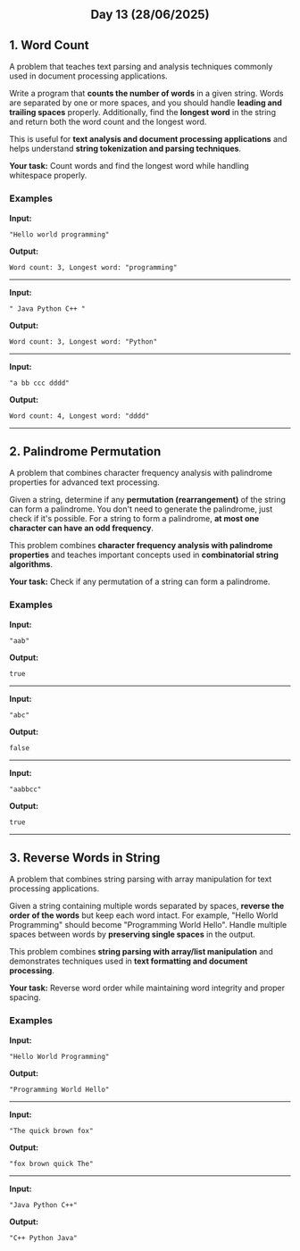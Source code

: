 <h2 align="center">Day 13 (28/06/2025)</h2>

## 1. Word Count
A problem that teaches text parsing and analysis techniques commonly used in document processing applications.

Write a program that **counts the number of words** in a given string. Words are separated by one or more spaces, and you should handle **leading and trailing spaces** properly. Additionally, find the **longest word** in the string and return both the word count and the longest word.

This is useful for **text analysis and document processing applications** and helps understand **string tokenization and parsing techniques**.

**Your task:** Count words and find the longest word while handling whitespace properly.

### Examples

**Input:**
```
"Hello world programming"
```
**Output:**
```
Word count: 3, Longest word: "programming"
```

---

**Input:**
```
" Java Python C++ "
```
**Output:**
```
Word count: 3, Longest word: "Python"
```

---

**Input:**
```
"a bb ccc dddd"
```
**Output:**
```
Word count: 4, Longest word: "dddd"
```

---

## 2. Palindrome Permutation
A problem that combines character frequency analysis with palindrome properties for advanced text processing.

Given a string, determine if any **permutation (rearrangement)** of the string can form a palindrome. You don't need to generate the palindrome, just check if it's possible. For a string to form a palindrome, **at most one character can have an odd frequency**.

This problem combines **character frequency analysis with palindrome properties** and teaches important concepts used in **combinatorial string algorithms**.

**Your task:** Check if any permutation of a string can form a palindrome.

### Examples

**Input:**
```
"aab"
```
**Output:**
```
true
```

---

**Input:**
```
"abc"
```
**Output:**
```
false
```

---

**Input:**
```
"aabbcc"
```
**Output:**
```
true
```

---

## 3. Reverse Words in String
A problem that combines string parsing with array manipulation for text processing applications.

Given a string containing multiple words separated by spaces, **reverse the order of the words** but keep each word intact. For example, "Hello World Programming" should become "Programming World Hello". Handle multiple spaces between words by **preserving single spaces** in the output.

This problem combines **string parsing with array/list manipulation** and demonstrates techniques used in **text formatting and document processing**.

**Your task:** Reverse word order while maintaining word integrity and proper spacing.

### Examples

**Input:**
```
"Hello World Programming"
```
**Output:**
```
"Programming World Hello"
```

---

**Input:**
```
"The quick brown fox"
```
**Output:**
```
"fox brown quick The"
```

---

**Input:**
```
"Java Python C++"
```
**Output:**
```
"C++ Python Java"
```
